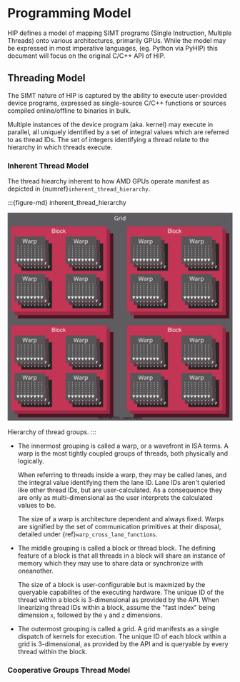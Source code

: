 # Programming Model

HIP defines a model of mapping SIMT programs (Single Instruction, Multiple
Threads) onto various architectures, primarily GPUs. While the model may be
expressed in most imperative languages, (eg. Python via PyHIP) this document
will focus on the original C/C++ API of HIP.

## Threading Model

The SIMT nature of HIP is captured by the ability to execute user-provided
device programs, expressed as single-source C/C++ functions or sources compiled
online/offline to binaries in bulk.

Multiple instances of the device program (aka. kernel) may execute in parallel,
all uniquely identified by a set of integral values which are referred to as
thread IDs. The set of integers identifying a thread relate to the hierarchy in
which threads execute.

### Inherent Thread Model

The thread hiearchy inherent to how AMD GPUs operate manifest as depicted in
{numref}`inherent_thread_hierarchy`.

:::{figure-md} inherent_thread_hierarchy

<img src="../data/reference/programming_model/thread_hierarchy.svg" alt="Hierarchy of thread groups.">

Hierarchy of thread groups.
:::

- The innermost grouping is called a warp, or a wavefront in ISA terms. A warp
  is the most tightly coupled groups of threads, both physically and logically.

  When referring to threads inside a warp, they may be called lanes, and the
  integral value identifying them the lane ID. Lane IDs aren't quieried like
  other thread IDs, but are user-calculated. As a consequence they are only as
  multi-dimensional as the user interprets the calculated values to be.

  The size of a warp is architecture dependent and always fixed. Warps are
  signified by the set of communication primitives at their disposal, detailed
  under {ref}`warp_cross_lane_functions`.

- The middle grouping is called a block or thread block. The defining feature
  of a block is that all threads in a block will share an instance of memory
  which they may use to share data or synchronize with oneanother.

  The size of a block is user-configurable but is maxmized by the queryable
  capabilites of the executing hardware. The unique ID of the thread within a
  block is 3-dimensional as provided by the API. When linearizing thread IDs
  within a block, assume the "fast index" being dimension `x`, followed by the
  `y` and `z` dimensions.

- The outermost grouping is called a grid. A grid manifests as a single
  dispatch of kernels for execution. The unique ID of each block within a grid
  is 3-dimensional, as provided by the API and is queryable by every thread
  within the block.

### Cooperative Groups Thread Model
